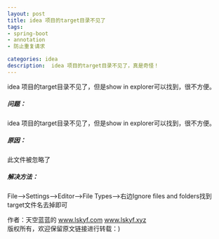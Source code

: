 ```yaml
---
layout: post
title: idea 项目的target目录不见了
tags:
- spring-boot 
- annotation
- 防止重复请求

categories: idea
description:  idea 项目的target目录不见了，真是奇怪！
---
```

idea 项目的target目录不见了，但是show in explorer可以找到，很不方便。
<!-- more -->

##### 问题： #####
idea 项目的target目录不见了，但是show in explorer可以找到，很不方便。
##### 原因： #####
此文件被忽略了
##### 解决方法： #####
File-->Settings-->Editor-->File Types-->右边Ignore files and folders找到target文件名去掉即可


作者：天空蓝蓝的  www.lskyf.com   www.lskyf.xyz  
版权所有，欢迎保留原文链接进行转载：)